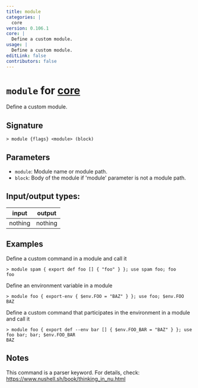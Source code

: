 ```yaml
---
title: module
categories: |
  core
version: 0.106.1
core: |
  Define a custom module.
usage: |
  Define a custom module.
editLink: false
contributors: false
---
```

<!-- This file is automatically generated. Please edit the command in https://github.com/nushell/nushell instead. -->

# `module` for [core](/commands/categories/core.md)

<div class='command-title'>Define a custom module.</div>

## Signature

```> module {flags} <module> (block)```

## Parameters

 -  `module`: Module name or module path.
 -  `block`: Body of the module if 'module' parameter is not a module path.


## Input/output types:

| input   | output  |
| ------- | ------- |
| nothing | nothing |
## Examples

Define a custom command in a module and call it
```nu
> module spam { export def foo [] { "foo" } }; use spam foo; foo
foo
```

Define an environment variable in a module
```nu
> module foo { export-env { $env.FOO = "BAZ" } }; use foo; $env.FOO
BAZ
```

Define a custom command that participates in the environment in a module and call it
```nu
> module foo { export def --env bar [] { $env.FOO_BAR = "BAZ" } }; use foo bar; bar; $env.FOO_BAR
BAZ
```

## Notes
This command is a parser keyword. For details, check:
  https://www.nushell.sh/book/thinking_in_nu.html